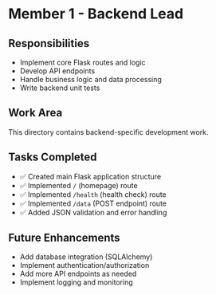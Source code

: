 # Member 1 - Backend Lead

## Responsibilities
- Implement core Flask routes and logic
- Develop API endpoints
- Handle business logic and data processing
- Write backend unit tests

## Work Area
This directory contains backend-specific development work.

## Tasks Completed
- ✅ Created main Flask application structure
- ✅ Implemented `/` (homepage) route
- ✅ Implemented `/health` (health check) route
- ✅ Implemented `/data` (POST endpoint) route
- ✅ Added JSON validation and error handling

## Future Enhancements
- Add database integration (SQLAlchemy)
- Implement authentication/authorization
- Add more API endpoints as needed
- Implement logging and monitoring
